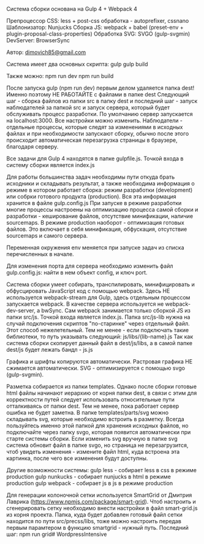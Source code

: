 Система сборки основана на Gulp 4 + Webpack 4

Препроцессор CSS: less + post-css обработка - autoprefixer, cssnano
Шаблонизатор: Nunjucks
Сборка JS: webpack + babel (preset-env + plugin-proposal-class-properties)
Обработка SVG: SVGO (gulp-svgmin)
DevServer: BrowserSync

Автор: dimovich85@gmail.com

Система имеет два основных скрипта: 
gulp
gulp build

Также можно:
npm run dev
npm run build

После запуска gulp (npm run dev) первым делом удаляется папка dest! Именно поэтому НЕ РАБОТАЙТЕ с файлами в папке dest
Следующий шаг - сборка файлов из папки src в папку dest и последний шаг - запуск наблюдателей за папкой src и запуск сервера, который будет обслуживать процесс разработки. По умолчанию сервер запускается на localhost:3000. Все настройки можно изменить. Наблюдатели - отдельные процессы, которые следят за изменениями в исходных файлах и при необходимости запускают сборку, обычно после этого происходит автоматическая перезагрузка страницы в браузере, благодаря серверу.

Все задачи для Gulp 4 находятся в папке gulpfile.js. Точкой входа в систему сборки является index.js

Для работы большинства задач необходимы пути откуда брать исходники и складывать результат, а также необходима информация о режиме в котором работает сборка: режим разработки (development) или собрки готового продукта (production).
Вся эта информация хранится в файле gulp.config.js
При запуске в режиме разработки многие процессы настроены на оптимизацию процесса самой сборки и разработки - кеширование файлов, отсутствие минификации, наличие sourcemaps.
В режиме production наоборот - оптимизация готовых файлов. Это включает в себя минификация, обфускация, отсутствие sourcemaps и самого сервера.

Переменная окружения env меняется при запуске задач из списка перечисленных в начале.

Для изменения порта для сервера необходимо изменить файл gulp.config.js: найти в нем объект config, и ключ port.

Система сборки умеет собирать, транспилировать, минифицировать и обфусцировать JavaScript код с помощью webpack. Здесь НЕ используется webpack-stream для Gulp, здесь отдельным процессом запускается webpack. В качестве сервера используется не webpack-dev-server, а bwSync. Сам webpack занимается только сборкой JS из папки src/js. Точкой входа является index.js. Папка src/js-lib нужна на случай подключения скриптов "по-старинке" через отдельный файл. Этот способ нежелетельный. Тем не менее - если подключать такие библиотеки, то путь указывать следующий: js/libs/{lib-name}.js Так как система сборки скопирует данный файл в dest/js/libs, а в самой папке dest/js будет лежать бандл - js.js

Графика и шрифты копируются автоматически. Растровая графика НЕ сжимается автоматически. SVG - оптимизируется с помощью svgo (gulp-svgmin).

Разметка собирается из папки templates. Однако после сборки готовые html файлы начинают иерархию от корня папки dest, в связи с этим для корректности путей следует использовать относительные пути отталкиваясь от папки dest. Тем не менее, пока работает сервер ошибка не будет заметна.
В папке templates/parts/svg можно складывать svg, которые необходимо встроить в разметку. Всегда пользуйтесь именно этой папкой для хранения исходных файлов, но подключайте через папку svgo, которая появится автоматически при старте системы сборки. Если изменить svg вручную в папке svg система обновит файл в папке svgo, но страница не перезагрузится, чтоб увидеть изменения - измените файл html, куда встроена эта картинка, после чего все изменения будут доступны.


Другие возможности системы:
gulp less - собирает less в css в режиме production
gulp nunkucks - собирает nunjucks в html в режиме production
gulp webpack - собирает js в js в режиме production

Для генерации колоночной сетки используется SmartGrid от Дмитрия Лаврика (https://www.npmjs.com/package/smart-grid). Чтоб настроить и сгенерировать сетку необходимо внести настройки в файл smart-grid.js из корня проекта. Папка, куда будет добавлен готовый файл сетки находится по пути src/precss/libs, тоже можно настроить передав первым парамтером в функцию smartgrid - нужный путь. Последний шаг:
npm run grid# WordpressIntensive
